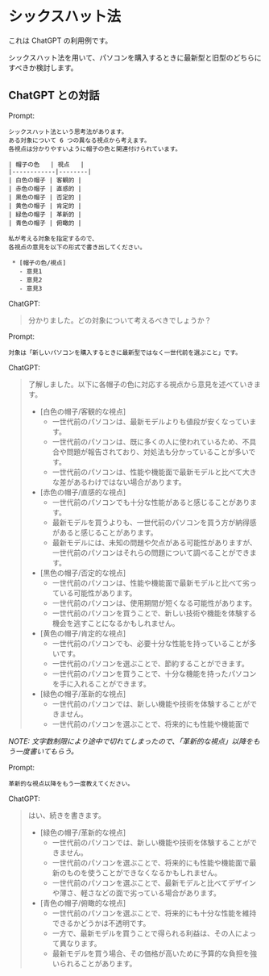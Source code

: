 # シックスハット法

これは ChatGPT の利用例です。

シックスハット法を用いて、パソコンを購入するときに最新型と旧型のどちらにすべきか検討します。

## ChatGPT との対話

Prompt:
```
シックスハット法という思考法があります。
ある対象について 6 つの異なる視点から考えます。
各視点は分かりやすいように帽子の色と関連付けられています。

| 帽子の色   | 視点   |
|------------|--------|
| 白色の帽子 | 客観的 |
| 赤色の帽子 | 直感的 |
| 黒色の帽子 | 否定的 |
| 黄色の帽子 | 肯定的 |
| 緑色の帽子 | 革新的 |
| 青色の帽子 | 俯瞰的 |

私が考える対象を指定するので、
各視点の意見を以下の形式で書き出してください。

 * [帽子の色/視点]
   - 意見1
   - 意見2
   - 意見3
```

ChatGPT:
> 分かりました。どの対象について考えるべきでしょうか？

Prompt:
```
対象は「新しいパソコンを購入するときに最新型ではなく一世代前を選ぶこと」です。
```

ChatGPT:
> 了解しました。以下に各帽子の色に対応する視点から意見を述べていきます。
>
>  * [白色の帽子/客観的な視点]
>    - 一世代前のパソコンは、最新モデルよりも値段が安くなっています。
>    - 一世代前のパソコンは、既に多くの人に使われているため、不具合や問題が報告されており、対処法も分かっていることが多いです。
>    - 一世代前のパソコンは、性能や機能面で最新モデルと比べて大きな差があるわけではない場合があります。
>  * [赤色の帽子/直感的な視点]
>    - 一世代前のパソコンでも十分な性能があると感じることがあります。
>    - 最新モデルを買うよりも、一世代前のパソコンを買う方が納得感があると感じることがあります。
>    - 最新モデルには、未知の問題や欠点がある可能性がありますが、一世代前のパソコンはそれらの問題について調べることができます。
>  * [黒色の帽子/否定的な視点]
>    - 一世代前のパソコンは、性能や機能面で最新モデルと比べて劣っている可能性があります。
>    - 一世代前のパソコンは、使用期間が短くなる可能性があります。
>    - 一世代前のパソコンを買うことで、新しい技術や機能を体験する機会を逃すことになるかもしれません。
>  * [黄色の帽子/肯定的な視点]
>    - 一世代前のパソコンでも、必要十分な性能を持っていることが多いです。
>    - 一世代前のパソコンを選ぶことで、節約することができます。
>    - 一世代前のパソコンを買うことで、十分な機能を持ったパソコンを手に入れることができます。
>  * [緑色の帽子/革新的な視点]
>    - 一世代前のパソコンでは、新しい機能や技術を体験することができません。
>    - 一世代前のパソコンを選ぶことで、将来的にも性能や機能面で

_NOTE: 文字数制限により途中で切れてしまったので、「革新的な視点」以降をもう一度書いてもらう。_

Prompt:
```
革新的な視点以降をもう一度教えてください。
```

ChatGPT:
> はい、続きを書きます。
>
>  * [緑色の帽子/革新的な視点]
>    - 一世代前のパソコンでは、新しい機能や技術を体験することができません。
>    - 一世代前のパソコンを選ぶことで、将来的にも性能や機能面で最新のものを使うことができなくなるかもしれません。
>    - 一世代前のパソコンを選ぶことで、最新モデルと比べてデザインや薄さ、軽さなどの面で劣っている場合があります。
>  * [青色の帽子/俯瞰的な視点]
>    - 一世代前のパソコンを選ぶことで、将来的にも十分な性能を維持できるかどうかは不透明です。
>    - 一方で、最新モデルを買うことで得られる利益は、その人によって異なります。
>    - 最新モデルを買う場合、その価格が高いために予算的な負担を強いられることがあります。

